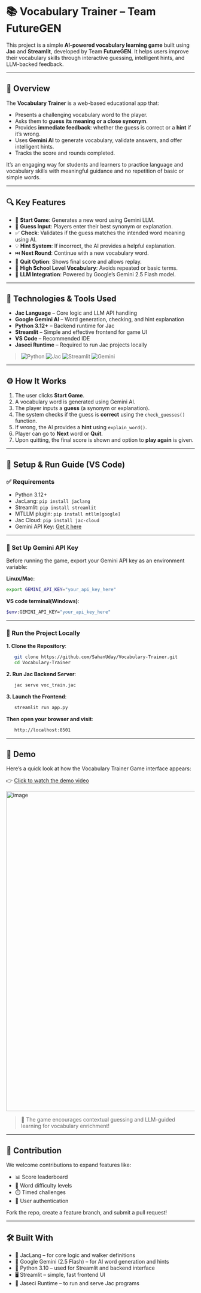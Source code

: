 # 📚 Vocabulary Trainer – Team FutureGEN

This project is a simple **AI-powered vocabulary learning game** built using **Jac** and **Streamlit**, developed by Team **FutureGEN**. It helps users improve their vocabulary skills through interactive guessing, intelligent hints, and LLM-backed feedback.

---

## 📌 Overview

The **Vocabulary Trainer** is a web-based educational app that:

* Presents a challenging vocabulary word to the player.
* Asks them to **guess its meaning or a close synonym**.
* Provides **immediate feedback**: whether the guess is correct or a **hint** if it’s wrong.
* Uses **Gemini AI** to generate vocabulary, validate answers, and offer intelligent hints.
* Tracks the score and rounds completed.

It’s an engaging way for students and learners to practice language and vocabulary skills with meaningful guidance and no repetition of basic or simple words.

---

## 🔍 Key Features

* 🚀 **Start Game**: Generates a new word using Gemini LLM.
* 💬 **Guess Input**: Players enter their best synonym or explanation.
* ✅ **Check**: Validates if the guess matches the intended word meaning using AI.
* 💡 **Hint System**: If incorrect, the AI provides a helpful explanation.
* ⏭️ **Next Round**: Continue with a new vocabulary word.
* 🛑 **Quit Option**: Shows final score and allows replay.
* 🧠 **High School Level Vocabulary**: Avoids repeated or basic terms.
* 🧩 **LLM Integration**: Powered by Google’s Gemini 2.5 Flash model.

---

## 🔧 Technologies & Tools Used

* **Jac Language** – Core logic and LLM API handling
* **Google Gemini AI** – Word generation, checking, and hint explanation
* **Python 3.12+** – Backend runtime for Jac
* **Streamlit** – Simple and effective frontend for game UI
* **VS Code** – Recommended IDE
* **Jaseci Runtime** – Required to run Jac projects locally

> ![Python](https://img.shields.io/badge/python-3670A0?logo=python&logoColor=FFFF00)
> ![Jac](https://img.shields.io/badge/JacLang-%23009b77.svg?logoColor=white)
> ![Streamlit](https://img.shields.io/badge/streamlit-%23FF4B4B.svg?logo=streamlit&logoColor=white)
> ![Gemini](https://img.shields.io/badge/Gemini_AI-%2300AEEF?logo=google&logoColor=white)

---

## ⚙️ How It Works

1. The user clicks **Start Game**.
2. A vocabulary word is generated using Gemini AI.
3. The player inputs a **guess** (a synonym or explanation).
4. The system checks if the guess is **correct** using the `check_guesses()` function.
5. If wrong, the AI provides a **hint** using `explain_word()`.
6. Player can go to **Next** word or **Quit**.
7. Upon quitting, the final score is shown and option to **play again** is given.

---

## 🧰 Setup & Run Guide (VS Code)

### ✅ Requirements

* Python 3.12+
* JacLang: `pip install jaclang`
* Streamlit: `pip install streamlit`
* MTLLM plugin: `pip install mtllm[google]`
* Jac Cloud: `pip install jac-cloud`
* Gemini API Key: [Get it here](https://aistudio.google.com/app/apikey)

---

### 🔐 Set Up Gemini API Key

Before running the game, export your Gemini API key as an environment variable:

**Linux/Mac**:
```bash
export GEMINI_API_KEY="your_api_key_here"
```

**VS code terminal(Windows)**:
```bash
$env:GEMINI_API_KEY="your_api_key_here"
```

---

### 🚀 Run the Project Locally

**1. Clone the Repository**:
```bash
   git clone https://github.com/SahanUday/Vocabulary-Trainer.git
   cd Vocabulary-Trainer
```

**2. Run Jac Backend Server**:
```bash
   jac serve voc_train.jac
```

**3. Launch the Frontend**:
```bash
   streamlit run app.py
```

**Then open your browser and visit**:
```bash
   http://localhost:8501
```

---

## 🧪 Demo

Here’s a quick look at how the Vocabulary Trainer Game interface appears:

👉 [Click to watch the demo video](demo/demo_vid.mp4)

<img width="1764" height="854" alt="image" src="https://github.com/user-attachments/assets/c0e7a36f-d8b6-4414-9645-4109985ad0ac" />

> 🧠 The game encourages contextual guessing and LLM-guided learning for vocabulary enrichment!

---

## 🤝 Contribution

We welcome contributions to expand features like:
* 📊 Score leaderboard
* 🧠 Word difficulty levels
* ⏱️ Timed challenges
* 🔐 User authentication
  
Fork the repo, create a feature branch, and submit a pull request!

---

## 🛠 Built With

* 🧬 JacLang – for core logic and walker definitions
* 🤖 Google Gemini (2.5 Flash) – for AI word generation and hints
* 🐍 Python 3.10 – used for Streamlit and backend interface
* 🖥️ Streamlit – simple, fast frontend UI
* 🧠 Jaseci Runtime – to run and serve Jac programs
